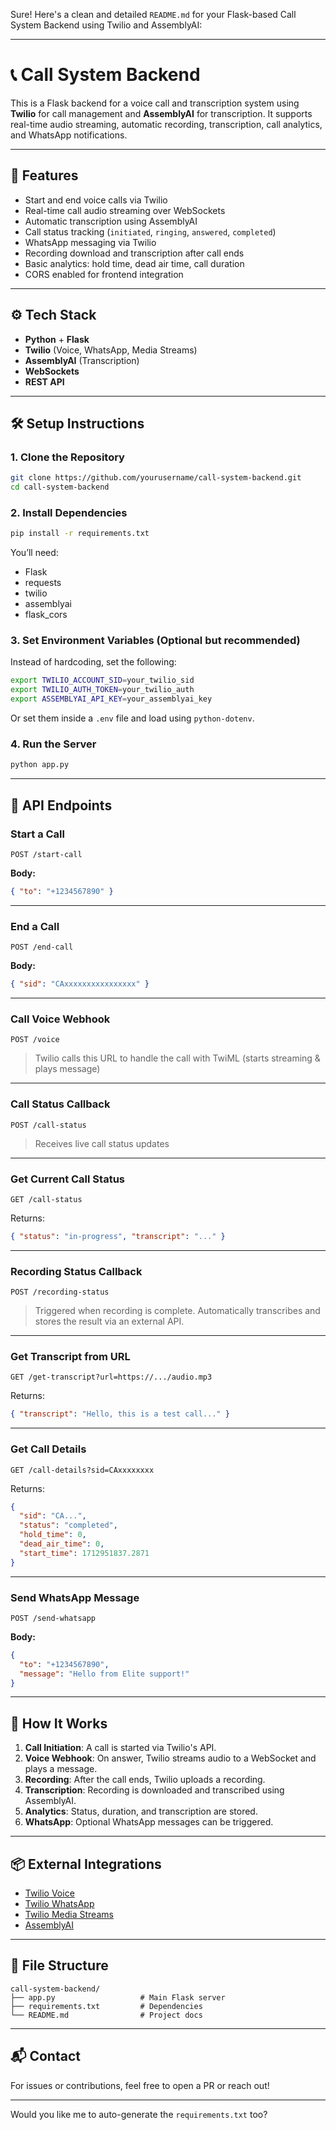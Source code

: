 Sure! Here's a clean and detailed `README.md` for your Flask-based Call System Backend using Twilio and AssemblyAI:

---

# 📞 Call System Backend

This is a Flask backend for a voice call and transcription system using **Twilio** for call management and **AssemblyAI** for transcription. It supports real-time audio streaming, automatic recording, transcription, call analytics, and WhatsApp notifications.

---

## 🚀 Features

- Start and end voice calls via Twilio
- Real-time call audio streaming over WebSockets
- Automatic transcription using AssemblyAI
- Call status tracking (`initiated`, `ringing`, `answered`, `completed`)
- WhatsApp messaging via Twilio
- Recording download and transcription after call ends
- Basic analytics: hold time, dead air time, call duration
- CORS enabled for frontend integration

---

## ⚙️ Tech Stack

- **Python** + **Flask**
- **Twilio** (Voice, WhatsApp, Media Streams)
- **AssemblyAI** (Transcription)
- **WebSockets**
- **REST API**

---

## 🛠️ Setup Instructions

### 1. Clone the Repository

```bash
git clone https://github.com/yourusername/call-system-backend.git
cd call-system-backend
```

### 2. Install Dependencies

```bash
pip install -r requirements.txt
```

You’ll need:
- Flask
- requests
- twilio
- assemblyai
- flask_cors

### 3. Set Environment Variables (Optional but recommended)

Instead of hardcoding, set the following:

```bash
export TWILIO_ACCOUNT_SID=your_twilio_sid
export TWILIO_AUTH_TOKEN=your_twilio_auth
export ASSEMBLYAI_API_KEY=your_assemblyai_key
```

Or set them inside a `.env` file and load using `python-dotenv`.

### 4. Run the Server

```bash
python app.py
```

---

## 🔧 API Endpoints

### Start a Call

```http
POST /start-call
```

**Body:**
```json
{ "to": "+1234567890" }
```

---

### End a Call

```http
POST /end-call
```

**Body:**
```json
{ "sid": "CAxxxxxxxxxxxxxxxx" }
```

---

### Call Voice Webhook

```http
POST /voice
```

> Twilio calls this URL to handle the call with TwiML (starts streaming & plays message)

---

### Call Status Callback

```http
POST /call-status
```

> Receives live call status updates

---

### Get Current Call Status

```http
GET /call-status
```

Returns:
```json
{ "status": "in-progress", "transcript": "..." }
```

---

### Recording Status Callback

```http
POST /recording-status
```

> Triggered when recording is complete. Automatically transcribes and stores the result via an external API.

---

### Get Transcript from URL

```http
GET /get-transcript?url=https://.../audio.mp3
```

Returns:
```json
{ "transcript": "Hello, this is a test call..." }
```

---

### Get Call Details

```http
GET /call-details?sid=CAxxxxxxxx
```

Returns:
```json
{
  "sid": "CA...",
  "status": "completed",
  "hold_time": 0,
  "dead_air_time": 0,
  "start_time": 1712951837.2871
}
```

---

### Send WhatsApp Message

```http
POST /send-whatsapp
```

**Body:**
```json
{
  "to": "+1234567890",
  "message": "Hello from Elite support!"
}
```

---

## 🧠 How It Works

1. **Call Initiation**: A call is started via Twilio's API.
2. **Voice Webhook**: On answer, Twilio streams audio to a WebSocket and plays a message.
3. **Recording**: After the call ends, Twilio uploads a recording.
4. **Transcription**: Recording is downloaded and transcribed using AssemblyAI.
5. **Analytics**: Status, duration, and transcription are stored.
6. **WhatsApp**: Optional WhatsApp messages can be triggered.

---

## 📦 External Integrations

- [Twilio Voice](https://www.twilio.com/docs/voice)
- [Twilio WhatsApp](https://www.twilio.com/docs/whatsapp)
- [Twilio Media Streams](https://www.twilio.com/docs/voice/twiml/stream)
- [AssemblyAI](https://www.assemblyai.com/)

---

## 📁 File Structure

```
call-system-backend/
├── app.py                   # Main Flask server
├── requirements.txt         # Dependencies
└── README.md                # Project docs
```

---

## 📬 Contact

For issues or contributions, feel free to open a PR or reach out!

---

Would you like me to auto-generate the `requirements.txt` too?

